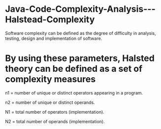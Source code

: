 # Java-Code-Complexity-Analysis---Halstead-Complexity
Software complexity can be defined as the degree of difficulty in analysis, testing, design and implementation of software.

# By using these parameters, Halsted theory can be defined as a set of complexity measures

n1 = number of unique or distinct operators appearing in a program.

n2 = number of unique or distinct operands.

N1 = total number of operators (implementation).

N2 = total number of operands (implementation).

